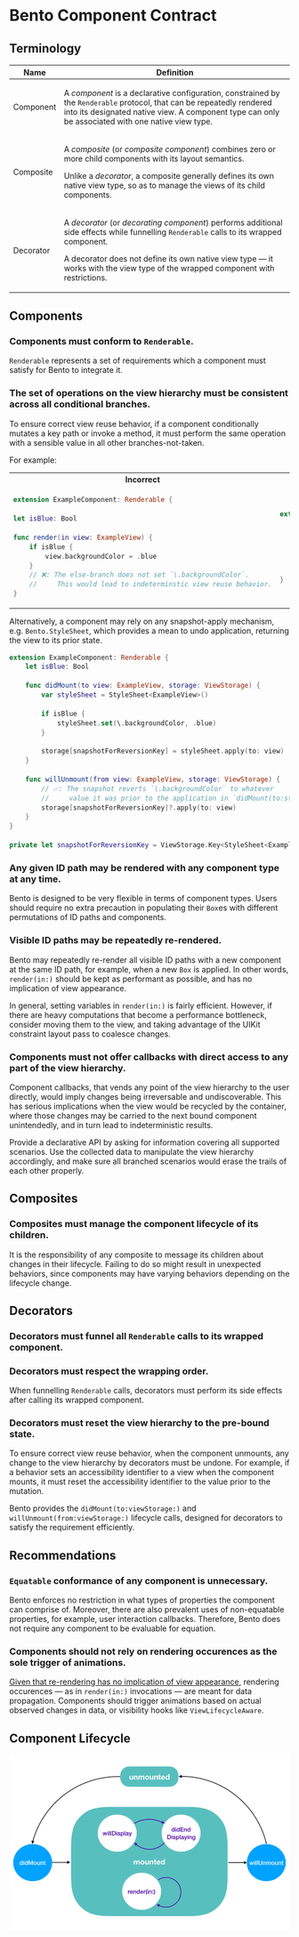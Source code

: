 # Bento Component Contract
## Terminology
Name | Definition
--- | ---
Component | <p>A _component_ is a declarative configuration, constrained by the  `Renderable` protocol, that can be repeatedly rendered into its designated native view. A component type can only be associated with one native view type.</p>
Composite | <p>A _composite_ (or _composite component_) combines zero or more child components with its layout semantics.</p><p>Unlike a _decorator_, a composite generally defines its own native view type, so as to manage the views of its child components.
Decorator | <p>A _decorator_ (or _decorating component_) performs additional side effects while funnelling `Renderable` calls to its wrapped component.</p><p>A decorator does not define its own native view type — it works with the view type of the wrapped component with restrictions.</p> 

## Components 
### Components must conform to `Renderable`.
`Renderable` represents a set of requirements which a component must satisfy for Bento to integrate it.

### The set of operations on the view hierarchy must be consistent across all conditional branches.
To ensure correct view reuse behavior, if a component conditionally mutates a key path or invoke a method, it must perform the same operation with a sensible value in all other branches-not-taken. 

For example:
<table><tr><th>Incorrect</th><th>Correct</th></tr><tr><td>

```swift
extension ExampleComponent: Renderable {

let isBlue: Bool

func render(in view: ExampleView) {
    if isBlue {
        view.backgroundColor = .blue
    }
    // ❌: The else-branch does not set `\.backgroundColor`.
    //     This would lead to indeterminstic view reuse behavior.
}
```
</td><td>

```swift
extension ExampleComponent: Renderable {
    let isBlue: Bool

    func render(in view: ExampleView) {
        view.backgroundColor = isBlue ? .blue .white
        // ✅: Both branches set `\.backgroundColor`.
    }
}
```
</code></td></tr></table>

Alternatively, a component may rely on any snapshot-apply mechanism, e.g. `Bento.StyleSheet`, which provides a mean to undo application, returning the view to its prior state.

```swift
extension ExampleComponent: Renderable {
    let isBlue: Bool

    func didMount(to view: ExampleView, storage: ViewStorage) {
        var styleSheet = StyleSheet<ExampleView>()
        
        if isBlue {
            styleSheet.set(\.backgroundColor, .blue)
        }
    
        storage[snapshotForReversionKey] = styleSheet.apply(to: view) 
    }
    
    func willUnmount(from view: ExampleView, storage: ViewStorage) {
        // ✅: The snapshot reverts `\.backgroundColor` to whatever
        //     value it was prior to the application in `didMount(to:storage:)`.
        storage[snapshotForReversionKey]?.apply(to: view)
    }
}

private let snapshotForReversionKey = ViewStorage.Key<StyleSheet<ExampleView>>()
```

### Any given ID path may be rendered with any component type at any time.
Bento is designed to be very flexible in terms of component types. Users should require no extra precaution in populating their `Box`es with different permutations of ID paths and components.

### Visible ID paths may be repeatedly re-rendered.
Bento may repeatedly re-render all visible ID paths with a new component at the same ID path, for example, when a new `Box` is applied. In other words, `render(in:)` should be kept as performant as possible, and has no implication of view appearance.

In general, setting variables in `render(in:)` is fairly efficient. However, if there are heavy computations that become a performance bottleneck, consider moving them to the view, and taking advantage of the UIKit constraint layout pass to coalesce changes.

### Components must not offer callbacks with direct access to any part of the view hierarchy.
Component callbacks, that vends any point of the view hierarchy to the user directly, would imply changes being irreversable and undiscoverable. This has serious implications when the view would be recycled by the container, where those changes may be carried to the next bound component unintendedly, and in turn lead to indeterministic results.
 
Provide a declarative API by asking for information covering all supported scenarios. Use the collected data to manipulate the view hierarchy accordingly, and make sure all branched scenarios would erase the trails of each other properly.

## Composites
### Composites must manage the component lifecycle of its children.
It is the responsibility of any composite to message its children about changes in their lifecycle. Failing to do so might result in unexpected behaviors, since components may have varying behaviors depending on the lifecycle change.

## Decorators
### Decorators must funnel all `Renderable` calls to its wrapped component.

### Decorators must respect the wrapping order.
When funnelling `Renderable` calls, decorators must perform its side effects after calling its wrapped component.

### Decorators must reset the view hierarchy to the pre-bound state.
To ensure correct view reuse behavior, when the component unmounts, any change to the view hierarchy by decorators must be undone. For example, if a behavior sets an accessibility identifier to a view when the component mounts, it must reset the accessibility identifier to the value prior to the mutation. 

Bento provides the `didMount(to:viewStorage:)` and `willUnmount(from:viewStorage:)` lifecycle calls, designed for decorators to satisfy the requirement efficiently.

## Recommendations
### `Equatable` conformance of any component is unnecessary.
Bento enforces no restriction in what types of properties the component can comprise of. Moreover, there are also prevalent uses of non-equatable properties, for example, user interaction callbacks. Therefore, Bento does not require any component to be evaluable for equation.

### Components should not rely on rendering occurences as the sole trigger of animations.
[Given that re-rendering has no implication of view appearance](#visible-id-paths-may-be-repeatedly-re-rendered), rendering occurences — as in `render(in:)` invocations — are meant for data propagation. Components should trigger animations based on actual observed changes in data, or visibility hooks like `ViewLifecycleAware`.

## Component Lifecycle
![Lifecycle diagram](lifecycle.png)
